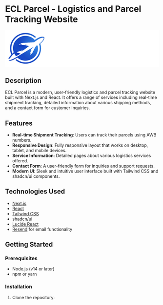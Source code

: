# ECL Parcel - Logistics and Parcel Tracking Website

![ECL Parcel Logo](/public/img/ECL-logo-wide-white.png)

## Description

ECL Parcel is a modern, user-friendly logistics and parcel tracking website built with Next.js and React. It offers a range of services including real-time shipment tracking, detailed information about various shipping methods, and a contact form for customer inquiries.

## Features

- **Real-time Shipment Tracking**: Users can track their parcels using AWB numbers.
- **Responsive Design**: Fully responsive layout that works on desktop, tablet, and mobile devices.
- **Service Information**: Detailed pages about various logistics services offered.
- **Contact Form**: A user-friendly form for inquiries and support requests.
- **Modern UI**: Sleek and intuitive user interface built with Tailwind CSS and shadcn/ui components.

## Technologies Used

- [Next.js](https://nextjs.org/)
- [React](https://reactjs.org/)
- [Tailwind CSS](https://tailwindcss.com/)
- [shadcn/ui](https://ui.shadcn.com/)
- [Lucide React](https://lucide.dev/)
- [Resend](https://resend.com/) for email functionality

## Getting Started

### Prerequisites

- Node.js (v14 or later)
- npm or yarn

### Installation

1. Clone the repository:

